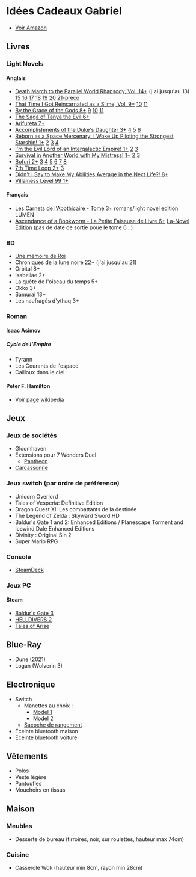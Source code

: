 # Idées Cadeaux Gabriel

- [Voir Amazon](https://www.amazon.fr/hz/wishlist/ls/N2LON7I7DD9B?ref_=wl_share)

## Livres

### Light Novels

#### Anglais

- [Death March to the Parallel World Rhapsody, Vol. 14+](https://amzn.eu/d/iOWsTjT) (j'ai jusqu'au 13) [15](https://amzn.eu/d/dyUJ5aX) [16](https://amzn.eu/d/aOXCwLF) [17](https://amzn.eu/d/7evaJus) [18](https://amzn.eu/d/5jH7XTp) [19](https://amzn.eu/d/6L55n54) [20](https://amzn.eu/d/dQifI4W) [21-preco](https://amzn.eu/d/dizSZ1k)
- [That Time I Got Reincarnated as a Slime, Vol. 9+](https://amzn.eu/d/d1o56R2) [10](https://amzn.eu/d/g745SYq) [11](https://amzn.eu/d/8pPaKJH)
- [By the Grace of the Gods 8+](https://amzn.eu/d/d9WOI6K) [9](https://amzn.eu/d/6P3OWqT) [10](https://amzn.eu/d/gJ4bBOx) [11](https://amzn.eu/d/fnZFM16)
- [The Saga of Tanya the Evil 6+](https://amzn.eu/d/7OaR80q)
- [Arifureta 7+](https://amzn.eu/d/74KBMGr)
- [Accomplishments of the Duke's Daughter 3+](https://amzn.eu/d/6lIHQGQ) [4](https://amzn.eu/d/iWzKnDJ) [5](https://amzn.eu/d/hITR6Ek) [6](https://amzn.eu/d/j2k1F92)
- [Reborn as a Space Mercenary: I Woke Up Piloting the Strongest Starship! 1+](https://amzn.eu/d/2dTK6kO) [2](https://amzn.eu/d/ebwKAzb) [3](https://amzn.eu/d/6y15BVs) [4](https://amzn.eu/d/bl94Q8U)
- [I'm the Evil Lord of an Intergalactic Empire! 1+](https://amzn.eu/d/hniOL6L) [2](https://amzn.eu/d/830vLDJ) [3](https://amzn.eu/d/d1o56R2)
- [Survival in Another World with My Mistress! 1+](https://amzn.eu/d/9xeK6pm) [2](https://amzn.eu/d/hE5plxq) [3](https://amzn.eu/d/3JfdH4U)
- [Bofuri 2+](https://amzn.eu/d/977HZJq) [3](https://amzn.eu/d/bfnaSS3) [4](https://amzn.eu/d/c2s19wy) [5](https://amzn.eu/d/iTOEOXp) [6](https://amzn.eu/d/i5DttVS) [7](https://amzn.eu/d/2JEcApu) [8](https://amzn.eu/d/fkIs5Y8)
- [7th Time Loop 2+](https://amzn.eu/d/9j70whU) [3](https://amzn.eu/d/bxmT2Fb)
- [Didn't I Say to Make My Abilities Average in the Next Life?! 8+](https://amzn.eu/d/fNh0oVN)
- [Villainess Level 99 1+](https://amzn.eu/d/1JzA1XR)

#### Français

- [Les Carnets de l'Apothicaire - Tome 3+](https://amzn.eu/d/cT8CFEv) romans/light novel edition LUMEN
- [Ascendance of a Bookworm - La Petite Faiseuse de Livre 6+](https://www.amazon.fr/dp/B09JQL1N8W?binding=paperback&ref=dbs_dp_sirpi) [La-Novel Edition](https://boutique.lanovel-edition.fr/23-ascendance-of-a-bookworm) (pas de date de sortie poue le tome 6...)

### BD

- [Une mémoire de Roi](https://amzn.eu/d/akRZFRR)
- Chroniques de la lune noire 22+ (j'ai jusqu'au 21)
- Orbital 8+
- Isabellae 2+
- La quête de l'oiseau du temps 5+
- Okko 3+
- Samurai 13+
- Les naufragés d'ythaq 3+

### Roman

#### Isaac Asimov

##### Cycle de l'Empire

- Tyrann
- Les Courants de l'espace
- Cailloux dans le ciel

#### Peter F. Hamilton

- [Voir page wikipedia](https://fr.wikipedia.org/wiki/Peter_F._Hamilton#Romans)

## Jeux

### Jeux de sociétés

- Gloomhaven
- Extensions pour 7 Wonders Duel
  - [Pantheon](https://amzn.eu/d/cwFCRT9)
- [Carcassonne](https://amzn.eu/d/7SsqS5n)

### Jeux switch (par ordre de préférence)

- Unicorn Overlord
- Tales of Vesperia: Definitive Edition
- Dragon Quest XI: Les combattants de la destinée
- The Legend of Zelda : Skyward Sword HD
- Baldur's Gate 1 and 2: Enhanced Editions / Planescape Torment and Icewind Dale Enhanced Editions
- Divinity : Original Sin 2
- Super Mario RPG

### Console

- [SteamDeck](https://store.steampowered.com/steamdeck)

### Jeux PC

#### Steam

- [Baldur's Gate 3](https://store.steampowered.com/app/1086940/Baldurs_Gate_3/)
- [HELLDIVERS 2](https://store.steampowered.com/app/553850/HELLDIVERS_2/)
- [Tales of Arise](https://store.steampowered.com/app/740130/Tales_of_Arise/)

## Blue-Ray

- Dune (2021)
- Logan (Wolverin 3)

## Electronique

- Switch
  - Manettes au choix :
    - [Model 1](https://nyxigame.com/products/nyxi-hyperion-meteor-light-wireless-joy-pad-1)
    - [Model 2](https://nyxigaming.com/products/nyxi-wizard-wirleless-joy-pad-for-switch-switch-oled)
  - [Sacoche de rangement](https://nyxigaming.com/products/nyxi-upgraded-carrying-case-for-wireless-joy-pad-nintendo-switch)
- Eceinte bluetooth maison
- Eceinte bluetooth voiture

## Vêtements

- Polos
- Veste légère
- Pantoufles
- Mouchoirs en tissus

## Maison

### Meubles

- Desserte de bureau (tirroires, noir, sur roulettes, hauteur max 74cm)

### Cuisine

- Casserole Wok (hauteur min 8cm, rayon min 28cm)
